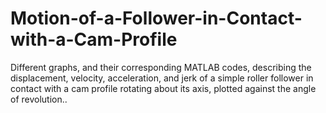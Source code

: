 # Motion-of-a-Follower-in-Contact-with-a-Cam-Profile
Different graphs, and their corresponding MATLAB codes, describing the displacement, velocity, acceleration, and jerk of a simple roller follower in contact with a cam profile rotating about its axis, plotted against the angle of revolution..
